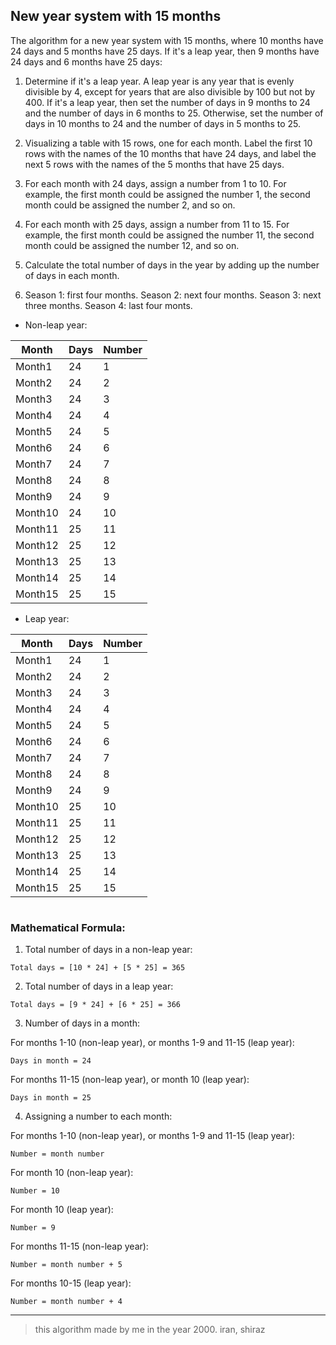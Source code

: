 ## New year system with 15 months
The algorithm for a new year system with 15 months, where 10 months have 24 days and 5 months have 25 days. If it's a leap year, then 9 months have 24 days and 6 months have 25 days:

1. Determine if it's a leap year. A leap year is any year that is evenly divisible by 4, except for years that are also divisible by 100 but not by 400. If it's a leap year, then set the number of days in 9 months to 24 and the number of days in 6 months to 25. Otherwise, set the number of days in 10 months to 24 and the number of days in 5 months to 25.

2. Visualizing a table with 15 rows, one for each month. Label the first 10 rows with the names of the 10 months that have 24 days, and label the next 5 rows with the names of the 5 months that have 25 days.

3. For each month with 24 days, assign a number from 1 to 10. For example, the first month could be assigned the number 1, the second month could be assigned the number 2, and so on.

4. For each month with 25 days, assign a number from 11 to 15. For example, the first month could be assigned the number 11, the second month could be assigned the number 12, and so on.

5. Calculate the total number of days in the year by adding up the number of days in each month.

6. Season 1: first four months. Season 2: next four months. Season 3: next three months. Season 4: last four monts.

- Non-leap year:

| Month | Days | Number |
|-------|------|--------|
| Month1| 24   | 1      |
| Month2| 24   | 2      |
| Month3| 24   | 3      |
| Month4| 24   | 4      |
| Month5| 24   | 5      |
| Month6| 24   | 6      |
| Month7| 24   | 7      |
| Month8| 24   | 8      |
| Month9| 24   | 9      |
| Month10| 24  | 10     |
| Month11| 25  | 11     |
| Month12| 25  | 12     |
| Month13| 25  | 13     |
| Month14| 25  | 14     |
| Month15| 25  | 15     |

- Leap year:

| Month | Days | Number |
|-------|------|--------|
| Month1| 24   | 1      |
| Month2| 24   | 2      |
| Month3| 24   | 3      |
| Month4| 24   | 4      |
| Month5| 24   | 5      |
| Month6| 24   | 6      |
| Month7| 24   | 7      |
| Month8| 24   | 8      |
| Month9| 24   | 9      |
| Month10| 25  | 10     |
| Month11| 25  | 11     |
| Month12| 25  | 12     |
| Month13| 25  | 13     |
| Month14| 25  | 14     |
| Month15| 25  | 15     |

#

### Mathematical Formula:

1. Total number of days in a non-leap year:

`Total days = [10 * 24] + [5 * 25] = 365`

2. Total number of days in a leap year:

`Total days = [9 * 24] + [6 * 25] = 366`

3. Number of days in a month:

For months 1-10 (non-leap year), or months 1-9 and 11-15 (leap year):

`Days in month = 24`

For months 11-15 (non-leap year), or month 10 (leap year):

`Days in month = 25`

4. Assigning a number to each month:

For months 1-10 (non-leap year), or months 1-9 and 11-15 (leap year):

`Number = month number`

For month 10 (non-leap year):

`Number = 10`

For month 10 (leap year):

`Number = 9`

For months 11-15 (non-leap year):

`Number = month number + 5`

For months 10-15 (leap year):

`Number = month number + 4`

---

> this algorithm made by me in the year 2000. iran, shiraz 
